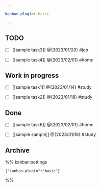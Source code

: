 ```yaml
---

kanban-plugin: basic

---
```



## TODO

- [ ] [[sample task3]]
@{2023/01/20}
#job

- [ ] [[sample task4]]
@{2023/02/01}
#home

## Work in progress

- [ ] [[sample task1]]
@{2023/01/14}
#study

- [ ] [[sample task2]]
@{2023/01/18}
#study

## Done

- [ ] [[sample task6]]
@{2023/02/01}
#home

- [ ] [[sample sample]]
@{2023/01/18}
#study

## Archive


%% kanban:settings
```
{"kanban-plugin":"basic"}
```
%%

